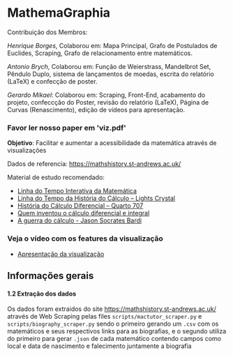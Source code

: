 # MathemaGraphia 

Contribuição dos Membros:

*Henrique Borges*, Colaborou em: Mapa Principal, Grafo de Postulados de Euclides, Scraping, Grafo de relacionamento entre matemáticos.

*Antonio Brych*, Colaborou em:  Função de Weierstrass, Mandelbrot Set, Pêndulo Duplo, sistema de lançamentos de moedas, escrita do relatório (LaTeX) e confecção de poster.

*Gerardo Mikael*: Colaborou em: Scraping, Front-End, acabamento do projeto, confeccção do Poster, revisão do relatório (LaTeX), Página de Curvas (Renascimento), edição de vídeos para apresentação.

### Favor ler nosso paper em 'viz.pdf'




**Objetivo**: Facilitar e aumentar a acessibilidade da matemática através de visualizações 

Dados de referencia: https://mathshistory.st-andrews.ac.uk/

Material de estudo recomendado:
* [Linha do Tempo Interativa da Matemática](https://museualterdata.com.br/linha-do-tempo/)
* [Linha do Tempo da História do Cálculo – Lights Crystal](https://museualterdata.com.br/linha-do-tempo/)
* [História do Cálculo Diferencial – Quarto 707](https://www.quarto707.com.br/diario-de-estudos/historia-do-calculo-diferencial/)
* [Quem inventou o cálculo diferencial e integral](https://www.youtube.com/watch?v=2lYTt5vjMfg&t=108s)
* [A guerra do cálculo - Jason Socrates Bardi](https://g.co/kgs/RVVVQb8)

### Veja o vídeo com os features da visualização
* [Apresentação da visualização](https://youtu.be/ZyIX5cwXGBs)

## Informações gerais

#### 1.2 Extração dos dados
Os dados foram extraidos do site https://mathshistory.st-andrews.ac.uk/ através de Web Scraping pelas files `scripts/mactutor_scraper.py` e `scripts/biography_scraper.py` sendo o primeiro gerando um `.csv` com os matemáticos e seus respectivos links para as biografias, e o segundo utiliza do primeiro para gerar `.json` de cada matemático contendo campos como local e data de nascimento e falecimento juntamente a biografia 
